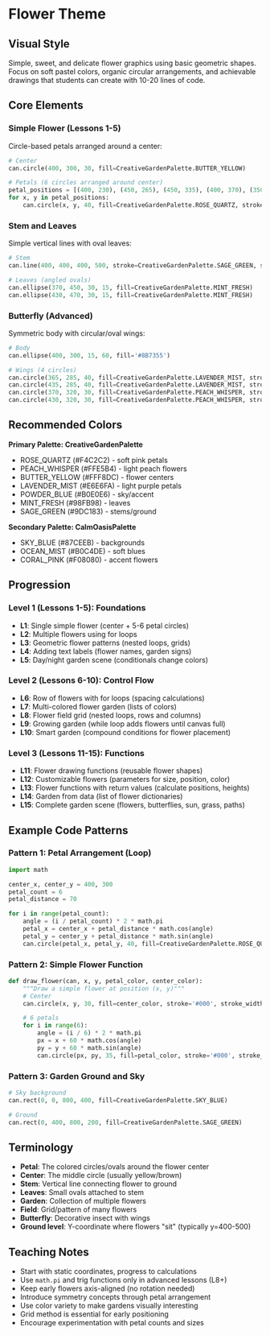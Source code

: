 # Flower Theme

## Visual Style

Simple, sweet, and delicate flower graphics using basic geometric shapes. Focus on soft pastel colors, organic circular arrangements, and achievable drawings that students can create with 10-20 lines of code.

## Core Elements

### Simple Flower (Lessons 1-5)
Circle-based petals arranged around a center:
```python
# Center
can.circle(400, 300, 30, fill=CreativeGardenPalette.BUTTER_YELLOW)

# Petals (6 circles arranged around center)
petal_positions = [(400, 230), (450, 265), (450, 335), (400, 370), (350, 335), (350, 265)]
for x, y in petal_positions:
    can.circle(x, y, 40, fill=CreativeGardenPalette.ROSE_QUARTZ, stroke='#000', stroke_width=2)
```

### Stem and Leaves
Simple vertical lines with oval leaves:
```python
# Stem
can.line(400, 400, 400, 500, stroke=CreativeGardenPalette.SAGE_GREEN, stroke_width=8)

# Leaves (angled ovals)
can.ellipse(370, 450, 30, 15, fill=CreativeGardenPalette.MINT_FRESH)
can.ellipse(430, 470, 30, 15, fill=CreativeGardenPalette.MINT_FRESH)
```

### Butterfly (Advanced)
Symmetric body with circular/oval wings:
```python
# Body
can.ellipse(400, 300, 15, 60, fill='#8B7355')

# Wings (4 circles)
can.circle(365, 285, 40, fill=CreativeGardenPalette.LAVENDER_MIST, stroke='#000', stroke_width=2)
can.circle(435, 285, 40, fill=CreativeGardenPalette.LAVENDER_MIST, stroke='#000', stroke_width=2)
can.circle(370, 320, 30, fill=CreativeGardenPalette.PEACH_WHISPER, stroke='#000', stroke_width=2)
can.circle(430, 320, 30, fill=CreativeGardenPalette.PEACH_WHISPER, stroke='#000', stroke_width=2)
```

## Recommended Colors

**Primary Palette: CreativeGardenPalette**
- ROSE_QUARTZ (#F4C2C2) - soft pink petals
- PEACH_WHISPER (#FFE5B4) - light peach flowers
- BUTTER_YELLOW (#FFF8DC) - flower centers
- LAVENDER_MIST (#E6E6FA) - light purple petals
- POWDER_BLUE (#B0E0E6) - sky/accent
- MINT_FRESH (#98FB98) - leaves
- SAGE_GREEN (#9DC183) - stems/ground

**Secondary Palette: CalmOasisPalette**
- SKY_BLUE (#87CEEB) - backgrounds
- OCEAN_MIST (#B0C4DE) - soft blues
- CORAL_PINK (#F08080) - accent flowers

## Progression

### Level 1 (Lessons 1-5): Foundations
- **L1**: Single simple flower (center + 5-6 petal circles)
- **L2**: Multiple flowers using for loops
- **L3**: Geometric flower patterns (nested loops, grids)
- **L4**: Adding text labels (flower names, garden signs)
- **L5**: Day/night garden scene (conditionals change colors)

### Level 2 (Lessons 6-10): Control Flow
- **L6**: Row of flowers with for loops (spacing calculations)
- **L7**: Multi-colored flower garden (lists of colors)
- **L8**: Flower field grid (nested loops, rows and columns)
- **L9**: Growing garden (while loop adds flowers until canvas full)
- **L10**: Smart garden (compound conditions for flower placement)

### Level 3 (Lessons 11-15): Functions
- **L11**: Flower drawing functions (reusable flower shapes)
- **L12**: Customizable flowers (parameters for size, position, color)
- **L13**: Flower functions with return values (calculate positions, heights)
- **L14**: Garden from data (list of flower dictionaries)
- **L15**: Complete garden scene (flowers, butterflies, sun, grass, paths)

## Example Code Patterns

### Pattern 1: Petal Arrangement (Loop)
```python
import math

center_x, center_y = 400, 300
petal_count = 6
petal_distance = 70

for i in range(petal_count):
    angle = (i / petal_count) * 2 * math.pi
    petal_x = center_x + petal_distance * math.cos(angle)
    petal_y = center_y + petal_distance * math.sin(angle)
    can.circle(petal_x, petal_y, 40, fill=CreativeGardenPalette.ROSE_QUARTZ)
```

### Pattern 2: Simple Flower Function
```python
def draw_flower(can, x, y, petal_color, center_color):
    """Draw a simple flower at position (x, y)"""
    # Center
    can.circle(x, y, 30, fill=center_color, stroke='#000', stroke_width=2)

    # 6 petals
    for i in range(6):
        angle = (i / 6) * 2 * math.pi
        px = x + 60 * math.cos(angle)
        py = y + 60 * math.sin(angle)
        can.circle(px, py, 35, fill=petal_color, stroke='#000', stroke_width=2)
```

### Pattern 3: Garden Ground and Sky
```python
# Sky background
can.rect(0, 0, 800, 400, fill=CreativeGardenPalette.SKY_BLUE)

# Ground
can.rect(0, 400, 800, 200, fill=CreativeGardenPalette.SAGE_GREEN)
```

## Terminology

- **Petal**: The colored circles/ovals around the flower center
- **Center**: The middle circle (usually yellow/brown)
- **Stem**: Vertical line connecting flower to ground
- **Leaves**: Small ovals attached to stem
- **Garden**: Collection of multiple flowers
- **Field**: Grid/pattern of many flowers
- **Butterfly**: Decorative insect with wings
- **Ground level**: Y-coordinate where flowers "sit" (typically y=400-500)

## Teaching Notes

- Start with static coordinates, progress to calculations
- Use `math.pi` and trig functions only in advanced lessons (L8+)
- Keep early flowers axis-aligned (no rotation needed)
- Introduce symmetry concepts through petal arrangement
- Use color variety to make gardens visually interesting
- Grid method is essential for early positioning
- Encourage experimentation with petal counts and sizes
